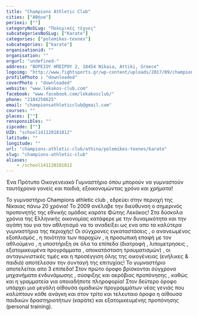 ```yaml
---
title: "Champions Athletic Club"
cities: ["Αθήνα"]
perioxi: [""]
categoryNoSLug: "Πολεμικές τέχνες"
subcategoriesNoSLug: ["Karate"]
categories: ["polemikes-texnes"]
subcategories: ["karate"]
organisationid: ""
organisation: ""
orgurl: "undefined-"
address: "ΒΟΡΕΙΟΥ ΗΠΕΙΡΟΥ 2, 18454 Níkaia, Attiki, Greece"
logoimg: "http://www.fightsports.gr/wp-content/uploads/2017/09/champions-athletic-club-logo-2.jpg"
profilePhoto : "downloaded"
coverPhoto : "downloaded"
website: "www.lekakos-club.com"
facebook: "www.facebook.com/lekakosclub/"
phone: "2104250625"
email: "championsathleticclub@gmail.com"
courses: ""
places: [""]
rensponsibles: ""
zipcode: [""]
UID: "school141120181812"
latitude: ""
longitude: ""
url: "champions-athletic-club/athina/polemikes-texnes/karate"
slug: "champions-athletic-club"
aliases:
    - /school141120181812
---
```



Ένα Πρότυπο Οικογενειακό Γυμναστήριο όπου μπορούν να γυμναστούν ταυτόχρονα γονείς και παιδιά, εξοικονομώντας χρόνο και χρήματα!

Το γυμναστήριο Champions athletic club , εδρεύει στην περιοχή της Νίκαιας πάνω 20 χρόνια! Το 2009 ανέλαβε την διεύθυνση ο σημερινός προπονητής της εθνικής ομάδας καράτε Φώτης Λεκάκος! Στα δύσκολα χρόνια της Ελληνικής οικονομίας κατάφερε με την δυναμικότητα και την αγάπη του για τον αθλητισμό να το αναδείξει ως ενα απο τα καλύτερα γυμναστήρια της περιοχής! Οι σύγχρονες εγκαταστάσεις , ο ανανεωμένος εξοπλισμός , η ποιότητα των παροχών , η προσωπική επαφή με τον αθλούμενο , η υποστήριξη σε όλα τα επίπεδα (διατροφή , λιπομετρησεις , εξατομικευμένα προγράμματα , αποκατάσταση τραυματισμών) , οι ανταγωνιστικές τιμές και η προσέγγιση όλης της οικογένειας (ενήλικες &amp; παιδιά) αποτέλεσαν την συνταγή της επιτυχίας! Το γυμναστήριο αποτελείται απο 3 επίπεδα! Στον πρώτο όροφο βρίσκονται σύγχρονα μηχανήματα ενδυνάμωσης , σύσφιξης και αερόβιας προπόνησης , καθώς και η γραμματεία για οποιαδήποτε πληροφορία! Στον δεύτερο όροφο υπάρχει μια μεγάλη αίθουσα ομαδικών προγραμμάτων νέας γενιάς που καλύπτουν κάθε ανάγκη και στον τρίτο και τελευταιο όροφο η αίθουσα παιδικών δραστηριοτήτων (καράτε) και εξατομικευμένης προπόνησης (personal training).